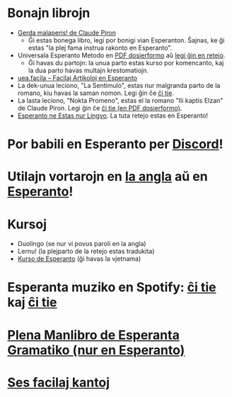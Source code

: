 # Bonajn librojn

- [Gerda malaperis! de Claude Piron](legacy.esperanto.org.uk/eldonoj/piron/skanoj/Gerda_malaperis_2006.pdf)
  - Ĝi estas bonega libro, legi por bonigi vian Esperanton. Ŝajnas, ke ĝi estas "la plej fama instrua rakonto en Esperanto".
- Universala Esperanto Metodo en [PDF dosierformo](archive.org/download/BensonUniversalaEsperantoMetodo/BensonUniversalaEsperantoMetodo.pdf)
aŭ [legi ĝin en retejo](eduinf.waw.pl/esp/lern/uem/index.php).
  - Ĝi havas du partojn: la unua parto estas kurso por komencanto, kaj la dua parto havas multajn krestomatiojn.
- [uea.facila – Facilaj Artikoloj en Esperanto](uea.facila.org)
- La dek-unua leciono, "La Sentimulo", estas nur malgranda parto de la romano, kiu havas la saman nomon. Legi ĝin ĉe [ĉi tie](esperantofre.com/zagreb/sentimul.htm).
- La lasta leciono, "Nokta Promeno", estas el la romano "Ili kaptis Elzan" de Claude Piron. Legi ĝin ĉe [ĉi tie (en PDF dosierformo)](esperantofre.com/zagreb/ilikaptiselzan.pdf).
- [Esperanto ne Estas nur Lingvo](esperantofre.com/zagreb/eonenur.htm). La tuta retejo estas en Esperanto!

# Por babili en Esperanto per [Discord](discord.gg/tEmDyAGWzS)!

# Utilajn vortarojn en [la angla](tujavortaro.net) aŭ en [Esperanto](vortaro.net/)!

# Kursoj
- Duolingo (se nur vi povus paroli en la angla)
- Lernu! (la plejparto de la retejo estas tradukita)
- [Kurso de Esperanto](kurso.com.br/index.php) (ĝi havas la vjetnama)

# Esperanta muziko en Spotify: [ĉi tie](open.spotify.com/playlist/7LYL5Mcc2oEBphWrKujpq3?nd=1) kaj [ĉi tie](open.spotify.com/playlist/0aQraHEEm3UE2Z6xahGplN?si=NzYJ-8ugSImH9jCodeeZng)

# [Plena Manlibro de Esperanta Gramatiko (nur en Esperanto)](bertilow.com/pmeg/index.html)

# [Ses facilaj kantoj](esperantofre.com/zagreb/zmkanto.htm#kanto)
